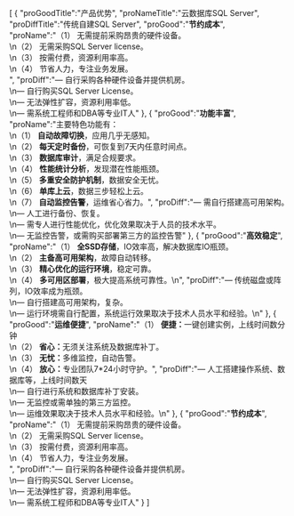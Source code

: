 [
	{
		"proGoodTitle":"产品优势",
		"proNameTitle":"云数据库SQL Server",
		"proDiffTitle":"传统自建SQL Server",
		"proGood":"<b>节约成本</b>",
		"proName":"（1）  无需提前采购昂贵的硬件设备。<br>\n（2）  无需采购SQL Server license。<br>\n（3）  按需付费，资源利用率高。<br>\n（4）  节省人力，专注业务发展。<br>",
		"proDiff":"—  自行采购各种硬件设备并提供机房。<br>\n—  自行购买SQL Server License。<br>\n—  无法弹性扩容，资源利用率低。<br>\n—  需系统工程师和DBA等专业IT人"
	},
	{
		"proGood":"<b>功能丰富</b>",
		"proName":"主要特色功能有：<br> \n（1）  <b>自动故障切换</b>，应用几乎无感知。<br> \n（2）  <b>每天定时备份</b>，可恢复到7天内任意时间点。<br> \n（3）  <b>数据库审计</b>，满足合规要求。<br> \n（4）  <b>性能统计分析</b>，发现潜在性能瓶颈。<br> \n（5）  <b>多重安全防护机制</b>，数据安全无忧。<br> \n（6）  <b>单库上云</b>，数据三步轻松上云。<br> \n（7）  <b>自动监控告警</b>，运维省心省力。",
		"proDiff":"—  需自行搭建高可用架构。<br> \n—  人工进行备份、恢复。<br> \n—  需专人进行性能优化，优化效果取决于人员的技术水平。<br> \n—  无监控告警，或需购买部署第三方的监控告警"
	},
	{
		"proGood":"<b>高效稳定</b>",
		"proName":"（1）  <b>全SSD存储</b>，IO效率高，解决数据库IO瓶颈。<br>\n（2）  <b>主备高可用架构</b>，故障自动转移。<br>\n（3）  <b>精心优化的运行环境</b>，稳定可靠。<br>\n（4）  <b>多可用区部署</b>，极大提高系统可靠性。\n",
		"proDiff":"—  传统磁盘或阵列，IO效率成为瓶颈。<br>\n—  自行搭建高可用架构，复杂。<br>\n—  运行环境需自行配置，系统运行效果取决于技术人员水平和经验。\n"
	},
	{
		"proGood":"<b>运维便捷</b>",
		"proName":"（1）  <b>便捷：</b>一键创建实例，上线时间数分钟<br>\n（2）  <b>省心：</b>无须关注系统及数据库补丁。<br>\n（3）  <b>无忧：</b>多维监控，自动告警。<br>\n（4）  <b>放心：</b>专业团队7*24小时守护。",
		"proDiff":"—  人工搭建操作系统、数据库等，上线时间数天<br>\n—  自行进行系统和数据库补丁安装。<br>\n—  无监控或需单独的第三方监控。<br>\n—  运维效果取决于技术人员水平和经验。\n"
	},
	{
		"proGood":"<b>节约成本</b>",
		"proName":"（1）  无需提前采购昂贵的硬件设备。<br>\n（2）  无需采购SQL Server license。<br>\n（3）  按需付费，资源利用率高。<br>\n（4）  节省人力，专注业务发展。<br>",
		"proDiff":"—  自行采购各种硬件设备并提供机房。<br>\n—  自行购买SQL Server License。<br>\n—  无法弹性扩容，资源利用率低。<br>\n—  需系统工程师和DBA等专业IT人"
	}
]